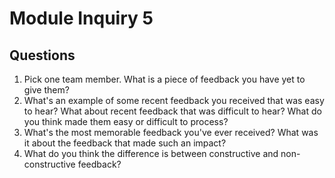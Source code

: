# Module Inquiry 5

## Questions

1. Pick one team member. What is a piece of feedback you have yet to give them?
2. What's an example of some recent feedback you received that was easy to hear? What about recent feedback that was difficult to hear? What do you think made them easy or difficult to process?
3. What's the most memorable feedback you've ever received? What was it about the feedback that made such an impact?
4. What do you think the difference is between constructive and non-constructive feedback?
